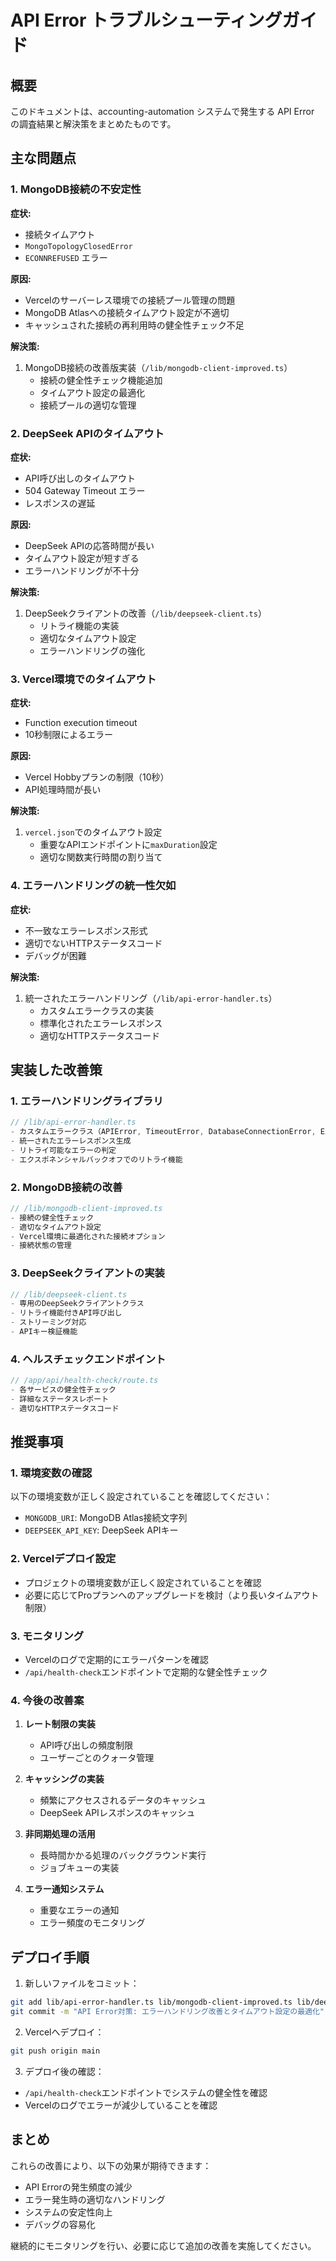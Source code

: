 # API Error トラブルシューティングガイド

## 概要

このドキュメントは、accounting-automation システムで発生する API Error の調査結果と解決策をまとめたものです。

## 主な問題点

### 1. MongoDB接続の不安定性

**症状:**
- 接続タイムアウト
- `MongoTopologyClosedError`
- `ECONNREFUSED` エラー

**原因:**
- Vercelのサーバーレス環境での接続プール管理の問題
- MongoDB Atlasへの接続タイムアウト設定が不適切
- キャッシュされた接続の再利用時の健全性チェック不足

**解決策:**
1. MongoDB接続の改善版実装（`/lib/mongodb-client-improved.ts`）
   - 接続の健全性チェック機能追加
   - タイムアウト設定の最適化
   - 接続プールの適切な管理

### 2. DeepSeek APIのタイムアウト

**症状:**
- API呼び出しのタイムアウト
- 504 Gateway Timeout エラー
- レスポンスの遅延

**原因:**
- DeepSeek APIの応答時間が長い
- タイムアウト設定が短すぎる
- エラーハンドリングが不十分

**解決策:**
1. DeepSeekクライアントの改善（`/lib/deepseek-client.ts`）
   - リトライ機能の実装
   - 適切なタイムアウト設定
   - エラーハンドリングの強化

### 3. Vercel環境でのタイムアウト

**症状:**
- Function execution timeout
- 10秒制限によるエラー

**原因:**
- Vercel Hobbyプランの制限（10秒）
- API処理時間が長い

**解決策:**
1. `vercel.json`でのタイムアウト設定
   - 重要なAPIエンドポイントに`maxDuration`設定
   - 適切な関数実行時間の割り当て

### 4. エラーハンドリングの統一性欠如

**症状:**
- 不一致なエラーレスポンス形式
- 適切でないHTTPステータスコード
- デバッグが困難

**解決策:**
1. 統一されたエラーハンドリング（`/lib/api-error-handler.ts`）
   - カスタムエラークラスの実装
   - 標準化されたエラーレスポンス
   - 適切なHTTPステータスコード

## 実装した改善策

### 1. エラーハンドリングライブラリ
```typescript
// /lib/api-error-handler.ts
- カスタムエラークラス（APIError, TimeoutError, DatabaseConnectionError, ExternalAPIError）
- 統一されたエラーレスポンス生成
- リトライ可能なエラーの判定
- エクスポネンシャルバックオフでのリトライ機能
```

### 2. MongoDB接続の改善
```typescript
// /lib/mongodb-client-improved.ts
- 接続の健全性チェック
- 適切なタイムアウト設定
- Vercel環境に最適化された接続オプション
- 接続状態の管理
```

### 3. DeepSeekクライアントの実装
```typescript
// /lib/deepseek-client.ts
- 専用のDeepSeekクライアントクラス
- リトライ機能付きAPI呼び出し
- ストリーミング対応
- APIキー検証機能
```

### 4. ヘルスチェックエンドポイント
```typescript
// /app/api/health-check/route.ts
- 各サービスの健全性チェック
- 詳細なステータスレポート
- 適切なHTTPステータスコード
```

## 推奨事項

### 1. 環境変数の確認
以下の環境変数が正しく設定されていることを確認してください：
- `MONGODB_URI`: MongoDB Atlas接続文字列
- `DEEPSEEK_API_KEY`: DeepSeek APIキー

### 2. Vercelデプロイ設定
- プロジェクトの環境変数が正しく設定されていることを確認
- 必要に応じてProプランへのアップグレードを検討（より長いタイムアウト制限）

### 3. モニタリング
- Vercelのログで定期的にエラーパターンを確認
- `/api/health-check`エンドポイントで定期的な健全性チェック

### 4. 今後の改善案
1. **レート制限の実装**
   - API呼び出しの頻度制限
   - ユーザーごとのクォータ管理

2. **キャッシングの実装**
   - 頻繁にアクセスされるデータのキャッシュ
   - DeepSeek APIレスポンスのキャッシュ

3. **非同期処理の活用**
   - 長時間かかる処理のバックグラウンド実行
   - ジョブキューの実装

4. **エラー通知システム**
   - 重要なエラーの通知
   - エラー頻度のモニタリング

## デプロイ手順

1. 新しいファイルをコミット：
```bash
git add lib/api-error-handler.ts lib/mongodb-client-improved.ts lib/deepseek-client.ts app/api/health-check/route.ts vercel.json
git commit -m "API Error対策: エラーハンドリング改善とタイムアウト設定の最適化"
```

2. Vercelへデプロイ：
```bash
git push origin main
```

3. デプロイ後の確認：
- `/api/health-check`エンドポイントでシステムの健全性を確認
- Vercelのログでエラーが減少していることを確認

## まとめ

これらの改善により、以下の効果が期待できます：
- API Errorの発生頻度の減少
- エラー発生時の適切なハンドリング
- システムの安定性向上
- デバッグの容易化

継続的にモニタリングを行い、必要に応じて追加の改善を実施してください。
